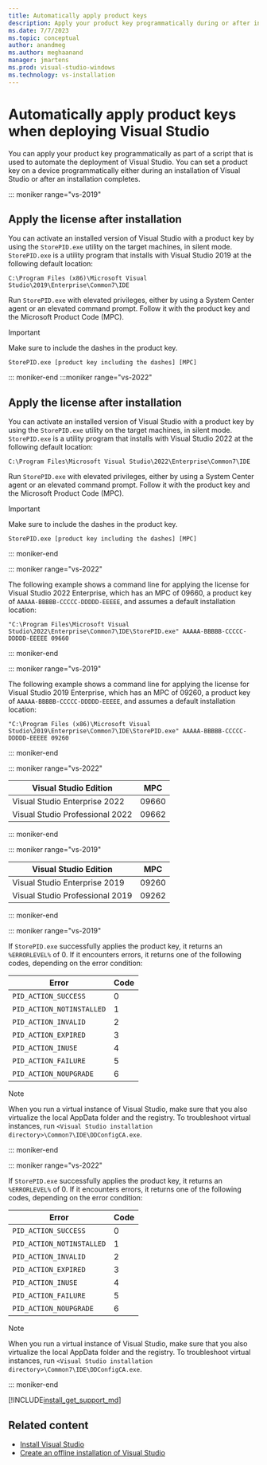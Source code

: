 ```yaml
---
title: Automatically apply product keys
description: Apply your product key programmatically during or after installation as part of a script to automate deployment of Visual Studio.
ms.date: 7/7/2023
ms.topic: conceptual
author: anandmeg
ms.author: meghaanand
manager: jmartens
ms.prod: visual-studio-windows
ms.technology: vs-installation
---
```

# Automatically apply product keys when deploying Visual Studio


You can apply your product key programmatically as part of a script that is used to automate the deployment of Visual Studio. You can set a product key on a device programmatically either during an installation of Visual Studio or after an installation completes.

::: moniker range="vs-2019"

## Apply the license after installation

You can activate an installed version of Visual Studio with a product key by using the `StorePID.exe` utility on the target machines, in silent mode. `StorePID.exe` is a utility program that installs with Visual Studio 2019 at the following default location:

```shell
C:\Program Files (x86)\Microsoft Visual Studio\2019\Enterprise\Common7\IDE
```

 Run `StorePID.exe` with elevated privileges, either by using a System Center agent or an elevated command prompt. Follow it with the product key and the Microsoft Product Code (MPC).

>[!IMPORTANT]
> Make sure to include the dashes in the product key.

 ```shell
 StorePID.exe [product key including the dashes] [MPC]
 ```

::: moniker-end
:::moniker range="vs-2022"

## Apply the license after installation

You can activate an installed version of Visual Studio with a product key by using the `StorePID.exe` utility on the target machines, in silent mode. `StorePID.exe` is a utility program that installs with Visual Studio 2022 at the following default location:

```shell
C:\Program Files\Microsoft Visual Studio\2022\Enterprise\Common7\IDE
```

 Run `StorePID.exe` with elevated privileges, either by using a System Center agent or an elevated command prompt. Follow it with the product key and the Microsoft Product Code (MPC).

>[!IMPORTANT]
> Make sure to include the dashes in the product key.

 ```shell
 StorePID.exe [product key including the dashes] [MPC]
 ```

::: moniker-end

::: moniker range="vs-2022"

The following example shows a command line for applying the license for Visual Studio 2022 Enterprise, which has an MPC of 09660, a product key of `AAAAA-BBBBB-CCCCC-DDDDD-EEEEE`, and assumes a default installation location:

```shell
"C:\Program Files\Microsoft Visual Studio\2022\Enterprise\Common7\IDE\StorePID.exe" AAAAA-BBBBB-CCCCC-DDDDD-EEEEE 09660
```

::: moniker-end

::: moniker range="vs-2019"

The following example shows a command line for applying the license for Visual Studio 2019 Enterprise, which has an MPC of 09260, a product key of `AAAAA-BBBBB-CCCCC-DDDDD-EEEEE`, and assumes a default installation location:

```shell
"C:\Program Files (x86)\Microsoft Visual Studio\2019\Enterprise\Common7\IDE\StorePID.exe" AAAAA-BBBBB-CCCCC-DDDDD-EEEEE 09260
```

::: moniker-end

::: moniker range="vs-2022"

| Visual Studio Edition                | MPC   |
|--------------------------------------|-------|
| Visual Studio Enterprise 2022        | 09660 |
| Visual Studio Professional 2022      | 09662 |

::: moniker-end

::: moniker range="vs-2019"

| Visual Studio Edition                | MPC   |
|--------------------------------------|-------|
| Visual Studio Enterprise 2019        | 09260 |
| Visual Studio Professional 2019      | 09262 |

::: moniker-end

::: moniker range="vs-2019"

If `StorePID.exe` successfully applies the product key, it returns an `%ERRORLEVEL%` of 0. If it encounters errors, it returns one of the following codes, depending on the error condition:

| Error                     | Code |
|---------------------------|------|
| `PID_ACTION_SUCCESS`      | 0    |
| `PID_ACTION_NOTINSTALLED` | 1    |
| `PID_ACTION_INVALID`      | 2    |
| `PID_ACTION_EXPIRED`      | 3    |
| `PID_ACTION_INUSE`        | 4    |
| `PID_ACTION_FAILURE`      | 5    |
| `PID_ACTION_NOUPGRADE`    | 6    |

> [!NOTE]
> When you run a virtual instance of Visual Studio, make sure that you also virtualize the local AppData folder and the registry. To troubleshoot virtual instances, run `<Visual Studio installation directory>\Common7\IDE\DDConfigCA.exe`.  

::: moniker-end

::: moniker range="vs-2022"

If `StorePID.exe` successfully applies the product key, it returns an `%ERRORLEVEL%` of 0. If it encounters errors, it returns one of the following codes, depending on the error condition:

| Error                     | Code |
|---------------------------|------|
| `PID_ACTION_SUCCESS`      | 0    |
| `PID_ACTION_NOTINSTALLED` | 1    |
| `PID_ACTION_INVALID`      | 2    |
| `PID_ACTION_EXPIRED`      | 3    |
| `PID_ACTION_INUSE`        | 4    |
| `PID_ACTION_FAILURE`      | 5    |
| `PID_ACTION_NOUPGRADE`    | 6    |

> [!NOTE]
> When you run a virtual instance of Visual Studio, make sure that you also virtualize the local AppData folder and the registry. To troubleshoot virtual instances, run `<Visual Studio installation directory>\Common7\IDE\DDConfigCA.exe`.  

::: moniker-end

[!INCLUDE[install_get_support_md](includes/install_get_support_md.md)]

## Related content

* [Install Visual Studio](../install/install-visual-studio.md)
* [Create an offline installation of Visual Studio](../install/create-an-offline-installation-of-visual-studio.md)
